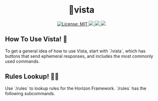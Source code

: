 <h1 align="center"> 🗻vista </h1>

<p align="center">

<a href="https://github.com/dispelll/vista/blob/main/LICENSE/">
<img src="https://img.shields.io/bower/l/vista" alt="License: MIT">
</a>

<a href="https://discord.gg/52EbV5xSVs">
<img src="https://img.shields.io/badge/Discord-Join%20Our%20Server!-blue"
</a>

<a href="https://www.patreon.com/horizonframework?utm_campaign=creatorshare_creator">
<img src=https://img.shields.io/badge/Patreon-Support%20Us!-red>
</a>

<a href="https://bit.ly/3XHIqlf">
<img src=https://img.shields.io/badge/Horizon-IT%202.5.0%20Compatible-blueviolet>
</a>

</p>

<h2 align="left"> How To Use Vista! 🗻</h2>
To get a general idea of how to use Vista, start with `/vista`, which has buttons that send ephemeral responses, and includes the most commonly used commands. 

<h2 align="left"> Rules Lookup! 🧑‍⚖️</h2>
Use `/rules` to lookup rules for the Horizon Framework. `/rules` has the following subcommands. 



